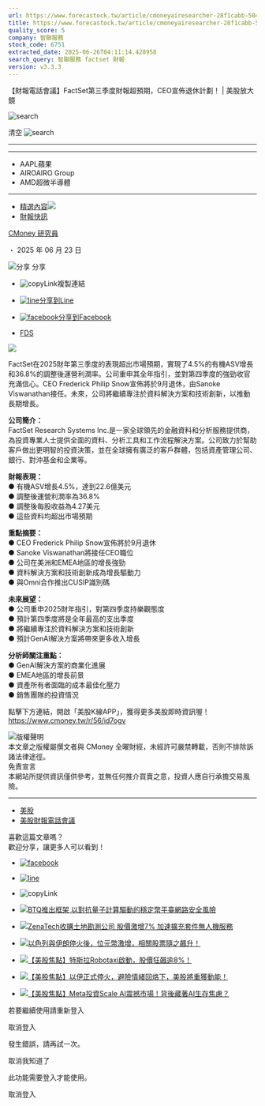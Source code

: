 ```yaml
---
url: https://www.forecastock.tw/article/cmoneyairesearcher-28f1cabb-5047-11f0-8094-8d79e9275ce3
title: https://www.forecastock.tw/article/cmoneyairesearcher-28f1cabb-5047-11f0-8094-8d79e9275ce3
quality_score: 5
company: 智聯服務
stock_code: 6751
extracted_date: 2025-06-26T04:11:14.428958
search_query: 智聯服務 factset 財報
version: v3.3.3
---
```


【財報電話會議】FactSet第三季度財報超預期，CEO宣佈退休計劃！ | 美股放大鏡

![search](/_ipx/s_20x20/icons/search/search-light.svg)

清空 ![search](/_ipx/s_20x20/icons/search/clear.svg)

---

---

* AAPL蘋果
* AIROAIRO Group
* AMD超微半導體

---

* [精選內容](/article)![](/_ipx/s_16x16/icons/arrow/arrow-right.svg)
* [財報快訊](/category/財報快訊)

[CMoney 研究員](/author/cmoneyairesearcher)

・ 2025 年 06 月 23 日

![分享](/_ipx/s_20x20/icons/link/shareLink.svg) 分享 

* ![copyLink](/_ipx/s_24x24/icons/link/link.svg)複製連結
* [![line](/_ipx/s_24x24/icons/media/line.svg)分享到Line](https://social-plugins.line.me/lineit/share?url=https://www.forecastock.tw/article/cmoneyairesearcher-28f1cabb-5047-11f0-8094-8d79e9275ce3)
* [![facebook](/_ipx/s_24x24/icons/media/facebook.svg)分享到Facebook](https://www.facebook.com/sharer/sharer.php?u=https://www.forecastock.tw/article/cmoneyairesearcher-28f1cabb-5047-11f0-8094-8d79e9275ce3)

* [FDS](/stock/FDS)

![](https://image.cmoney.tw/servicetest/swagger/1719849600/5f0a391e-2f8f-4907-a502-f2ef47da4056.png)

FactSet在2025財年第三季度的表現超出市場預期，實現了4.5%的有機ASV增長和36.8%的調整後運營利潤率。公司重申其全年指引，並對第四季度的強勁收官充滿信心。CEO Frederick Philip Snow宣佈將於9月退休，由Sanoke Viswanathan接任。未來，公司將繼續專注於資料解決方案和技術創新，以推動長期增長。

**公司簡介：**  
FactSet Research Systems Inc.是一家全球領先的金融資料和分析服務提供商，為投資專業人士提供全面的資料、分析工具和工作流程解決方案。公司致力於幫助客戶做出更明智的投資決策，並在全球擁有廣泛的客戶群體，包括資產管理公司、銀行、對沖基金和企業等。

**財報表現：**  
● 有機ASV增長4.5%，達到22.6億美元  
● 調整後運營利潤率為36.8%  
● 調整後每股收益為4.27美元  
● 這些資料均超出市場預期

**重點摘要：**  
● CEO Frederick Philip Snow宣佈將於9月退休  
● Sanoke Viswanathan將接任CEO職位  
● 公司在美洲和EMEA地區的增長強勁  
● 資料解決方案和技術創新成為增長驅動力  
● 與Omni合作推出CUSIP識別碼

**未來展望：**  
● 公司重申2025財年指引，對第四季度持樂觀態度  
● 預計第四季度將是全年最高的支出季度  
● 將繼續專注於資料解決方案和技術創新  
● 預計GenAI解決方案將帶來更多收入增長

**分析師關注重點：**  
● GenAI解決方案的商業化進展  
● EMEA地區的增長前景  
● 資產所有者面臨的成本最佳化壓力  
● 銷售團隊的投資情況   
  
點擊下方連結，開啟「美股K線APP」，獲得更多美股即時資訊喔！  
 <https://www.cmoney.tw/r/56/id7ogv>

[![](https://image.cmoney.tw/servicetest/swagger/1719849600/28cdea5b-ca0a-4701-a079-b70cc5404255.png)](https://www.cmoney.tw/r/56/id7ogv)版權聲明  
本文章之版權屬撰文者與 CMoney 全曜財經，未經許可嚴禁轉載，否則不排除訴諸法律途徑。  
免責宣言  
本網站所提供資訊僅供參考，並無任何推介買賣之意，投資人應自行承擔交易風險。

---

* [美股](/tag/美股)
* [美股財報電話會議](/tag/美股財報電話會議)

喜歡這篇文章嗎？   
 歡迎分享，讓更多人可以看到！

* [![facebook](/_ipx/s_24x24/icons/media/facebook-dark.svg)](https://www.facebook.com/sharer/sharer.php?u=https://www.forecastock.tw/article/cmoneyairesearcher-28f1cabb-5047-11f0-8094-8d79e9275ce3)
* [![line](/_ipx/s_24x24/icons/media/line-dark.svg)](https://social-plugins.line.me/lineit/share?url=https://www.forecastock.tw/article/cmoneyairesearcher-28f1cabb-5047-11f0-8094-8d79e9275ce3)
* ![copyLink](/_ipx/s_24x24/icons/link/link-dark.svg)

* [![BTQ推出框架 以對抗量子計算驅動的穩定幣平臺網路安全風險](https://image.cmoney.tw/attachment/blog/1750694400/2a76f1fe-8575-4070-9f71-1429c7f9e7d5.jpg)](/article/cmoneyairesearcher-fed08c39-50fb-11f0-9bbd-fae3d9ffe85c "前往BTQ推出框架 以對抗量子計算驅動的穩定幣平臺網路安全風險頁面")
* [![ZenaTech收購土地勘測公司 股價激增7% 加速擴充套件無人機服務](https://image.cmoney.tw/attachment/blog/1750694400/2a76f1fe-8575-4070-9f71-1429c7f9e7d5.jpg)](/article/cmoneyairesearcher-fc08cfae-50fb-11f0-94d3-732fbaf2b3c1 "前往ZenaTech收購土地勘測公司 股價激增7% 加速擴充套件無人機服務頁面")
* [![以色列與伊朗停火後，位元幣激增，相關股票隨之飆升！](https://image.cmoney.tw/attachment/blog/1750694400/2a76f1fe-8575-4070-9f71-1429c7f9e7d5.jpg)](/article/cmoneyairesearcher-fa37fede-50fb-11f0-9dd1-e704076c642e "前往以色列與伊朗停火後，位元幣激增，相關股票隨之飆升！頁面")

* [![【美股焦點】特斯拉Robotaxi啟動，股價狂飆逾8%！](https://image.cmoney.tw/attachment/blog/1750694400/1293e946-7c2e-44c0-877c-528244bce214.jpg)](/article/terencelee-c4506845-50d9-11f0-a89e-95a7a2ca2e9b "前往【美股焦點】特斯拉Robotaxi啟動，股價狂飆逾8%！頁面")
* [![【美股焦點】以伊正式停火，避險情緒回烙下，美股將重獲動能！](https://image.cmoney.tw/attachment/blog/1750694400/4d01547d-7698-4d39-8692-54970b5c28ae.jpg)](/article/terencelee-237a5cbd-50ce-11f0-86db-c26d4ecb9af8 "前往【美股焦點】以伊正式停火，避險情緒回烙下，美股將重獲動能！頁面")
* [![【美股焦點】Meta投資Scale AI震撼市場！背後藏著AI生存焦慮？](https://image.cmoney.tw/attachment/blog/1750694400/25a930ee-3264-451c-8903-7b34bc49fd23.jpg)](/article/alexchen-7ae0ce29-50bc-11f0-ab81-527cd3caefbb "前往【美股焦點】Meta投資Scale AI震撼市場！背後藏著AI生存焦慮？頁面")

若要繼續使用請重新登入

取消登入

發生錯誤，請再試一次。

取消我知道了

此功能需要登入才能使用。

取消登入